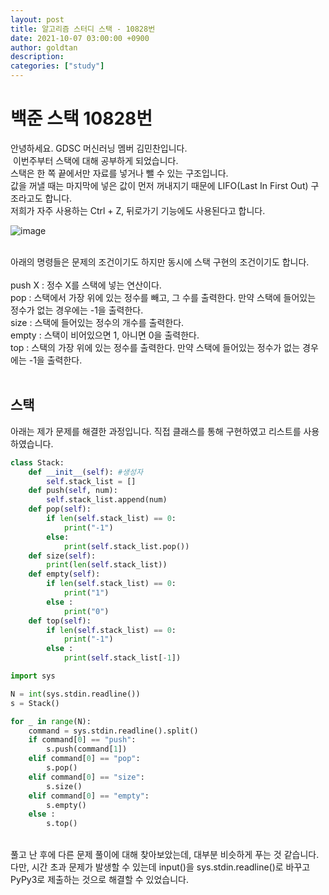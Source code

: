 ```yaml
---
layout: post
title: 알고리즘 스터디 스택 - 10828번
date: 2021-10-07 03:00:00 +0900
author: goldtan
description:
categories: ["study"]
---
```


# 백준 스택 10828번

​안녕하세요. GDSC 머신러닝 멤버 김민찬입니다. <br>​
​이번주부터 스택에 대해 공부하게 되었습니다.<br>
스택은 한 쪽 끝에서만 자료를 넣거나 뺄 수 있는 구조입니다.<br>
값을 꺼낼 때는 마지막에 넣은 값이 먼저 꺼내지기 때문에 LIFO(Last In First Out) 구조라고도 합니다.<br>
저희가 자주 사용하는 Ctrl + Z, 뒤로가기 기능에도 사용된다고 합니다.

![image](https://user-images.githubusercontent.com/83542989/136497369-3b316709-3178-47e1-bf9e-cb7f1ae342e0.png)

<br>
아래의 명령들은 문제의 조건이기도 하지만 동시에 스택 구현의 조건이기도 합니다.<br> 
<br>
push X : 정수 X를 스택에 넣는 연산이다.<br>
pop : 스택에서 가장 위에 있는 정수를 빼고, 그 수를 출력한다. 만약 스택에 들어있는 정수가 없는 경우에는 -1을 출력한다.<br>
size : 스택에 들어있는 정수의 개수를 출력한다. <br>
empty : 스택이 비어있으면 1, 아니면 0을 출력한다. <br>
top : 스택의 가장 위에 있는 정수를 출력한다. 만약 스택에 들어있는 정수가 없는 경우에는 -1을 출력한다. <br>
<br>

## 스택

아래는 제가 문제를 해결한 과정입니다. 직접 클래스를 통해 구현하였고 리스트를 사용하였습니다.<br>

```python
class Stack:
    def __init__(self): #생성자
        self.stack_list = []
    def push(self, num):
        self.stack_list.append(num)
    def pop(self):
        if len(self.stack_list) == 0:
            print("-1")
        else:
            print(self.stack_list.pop())
    def size(self):
        print(len(self.stack_list))
    def empty(self):
        if len(self.stack_list) == 0:
            print("1")
        else :
            print("0")
    def top(self):
        if len(self.stack_list) == 0:
            print("-1")
        else :
            print(self.stack_list[-1])

import sys

N = int(sys.stdin.readline())
s = Stack()

for _ in range(N):
    command = sys.stdin.readline().split()
    if command[0] == "push":
        s.push(command[1])
    elif command[0] == "pop":
        s.pop()
    elif command[0] == "size":
        s.size()
    elif command[0] == "empty":
        s.empty()
    else :
        s.top()

```

<br>
풀고 난 후에 다른 문제 풀이에 대해 찾아보았는데, 대부분 비슷하게 푸는 것 같습니다.<br>
다만, 시간 초과 문제가 발생할 수 있는데 input()을 sys.stdin.readline()로 바꾸고 PyPy3로 제출하는 것으로 해결할 수 있었습니다.
